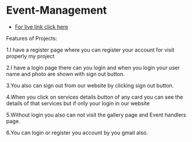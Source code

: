 # Event-Management
- [For live link click here](http://fanatical-bears.surge.sh/)





Features of Projects:

1.I have a register page where you can register your account for visit properly my project

2.I have a login page there can you login and when you login your user name and photo are shown with sign out button.

3.You also can sign out from our website by clicking sign out button.

4.When you click on services details button of any card you can see the details of that services but if only your login in our website

5.Without login you also can not visit the gallery page and Event handlers page.

6.You can login or register you account by you gmail also.




